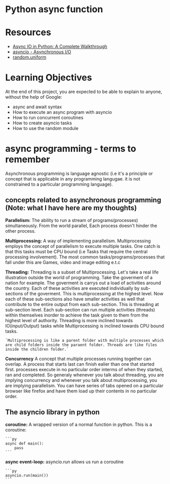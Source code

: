 # Python async function

# Resources
- [Async IO in Python: A Complete Walkthrough](https://intranet.alxswe.com/rltoken/zYkXScziW1D5rNdNEvObjQ)
- [asyncio - Asynchronous I/O](https://intranet.alxswe.com/rltoken/aZUO4GiWHbPIrVBIwptFAw)
- [random.uniform](https://intranet.alxswe.com/rltoken/72mVf1s8rx2ih_U2WjBmaA)

# Learning Objectives
At the end of this project, you are expected to be able to explain to anyone, without the help of Google:

- async and await syntax
- How to execute an async program with asyncio
- How to run concurrent coroutines
- How to create asyncio tasks
- How to use the random module

# async programming - terms to remember
Asynchronous programming is language agnostic (i.e it's a principle or concept that is applicable in any programming langugae. it is not constrained to a particular programming language).

## concepts related to asynchronous programming (Note: what I have here are my thoughts)
**Parallelism:**
    The ability to run a stream of programs(processes) simultaneously. From the world parallel, Each process doesn't hinder the other process.

**Multiprocessing:**
    A way of implementing parallelism. Multiprocessing employs the concept of parallelism to execute multiple tasks. One catch is that this tasks must be CPU bound (i.e Tasks that require the central processing
    involvement). The most common tasks/programs/processes that fall under this are Games, video and image editing e.t.c

**Threading:**
    Threading is a subset of Multiprocessing. Let's take a real life illustration outside the world of programming. Take the goverment of a nation for example. The goverment is carrys out a load of activities around the country. Each of these activities are executed individually by sub-sections of the goverment. This is multiprocessing at the highest level. Now each of these sub-sections also have smaller activities as well that contribute to the entire output from each sub-section. This is threading at sub-section level. Each sub-section can run multiple activities (threads) within themselves inorder to achieve the task given to them from the highest level of authority. Threading is more inclined towards IO(input/Output) tasks while Multiprocessing is inclined towards CPU bound tasks. 

    `Multiprocessing is like a parent folder with multiple processes which are child folders inside the paraent folder. Threads are like files inside the children folder.`

**Concurrency**
    A concept that multiple processes running together can overlap. A process that starts last can finish ealier than one that started first. processes execute in no particular order interms of when they started, ran and completed. So generaly whenever you talk about threading, you are implying concurrency and whenever you talk about multiprocessing, you are implying parallelism. You can have series of tabs opened on a particular browser like firefox and have them load up their contents in no particular order.


## The asyncio library in python
**coroutine:**
    A wrapped version of a normal function in python.
    This is a coroutine:

    ```py
    async def main():
        pass
    ```
**async event-loop:**
    asyncio.run allows us run a coroutine

    ```py 
    asyncio.run(main())
    ```


